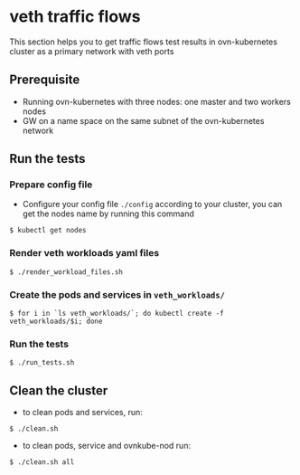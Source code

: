 # veth traffic flows
This section helps you to get traffic flows test results in ovn-kubernetes cluster as a primary network with veth ports

## Prerequisite
- Running ovn-kubernetes with three nodes: one master and two workers nodes  
- GW on a name space on the same subnet of the ovn-kubernetes network  

## Run the tests
### Prepare config file
- Configure your config file `./config` according to your cluster, you can get the nodes name by running this command  
```
$ kubectl get nodes
```  

### Render veth workloads yaml files
```
$ ./render_workload_files.sh
```

### Create the pods and services in `veth_workloads/`  
```
$ for i in `ls veth_workloads/`; do kubectl create -f veth_workloads/$i; done
``` 

### Run the tests
```
$ ./run_tests.sh
```

## Clean the cluster
- to clean pods and services, run:  
```
$ ./clean.sh
```
- to clean pods, service and ovnkube-nod run:  
```
$ ./clean.sh all
```

